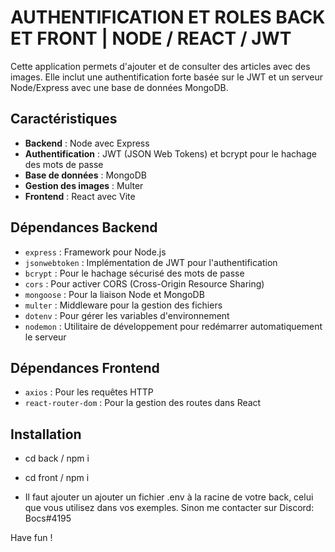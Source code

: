 # AUTHENTIFICATION ET ROLES BACK ET FRONT | NODE / REACT / JWT

Cette application permets d'ajouter et de consulter des articles avec des images. Elle inclut une authentification forte basée sur le JWT et un serveur Node/Express avec une base de données MongoDB.

## Caractéristiques

- **Backend** : Node avec Express
- **Authentification** : JWT (JSON Web Tokens) et bcrypt pour le hachage des mots de passe
- **Base de données** : MongoDB
- **Gestion des images** : Multer
- **Frontend** : React avec Vite

## Dépendances Backend

- `express` : Framework pour Node.js
- `jsonwebtoken` : Implémentation de JWT pour l'authentification
- `bcrypt` : Pour le hachage sécurisé des mots de passe
- `cors` : Pour activer CORS (Cross-Origin Resource Sharing)
- `mongoose` : Pour la liaison Node et MongoDB
- `multer` : Middleware pour la gestion des fichiers
- `dotenv` : Pour gérer les variables d'environnement
- `nodemon` : Utilitaire de développement pour redémarrer automatiquement le serveur

## Dépendances Frontend

- `axios` : Pour les requêtes HTTP
- `react-router-dom` : Pour la gestion des routes dans React

## Installation

- cd back / npm i
- cd front / npm i

- Il faut ajouter un ajouter un fichier .env à la racine de votre back, celui que vous utilisez dans vos exemples. Sinon me contacter sur Discord: Bocs#4195

Have fun !

